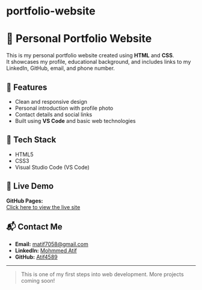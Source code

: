 # portfolio-website
# 💼 Personal Portfolio Website

This is my personal portfolio website created using **HTML** and **CSS**.  
It showcases my profile, educational background, and includes links to my LinkedIn, GitHub, email, and phone number.

## 📌 Features

- Clean and responsive design  
- Personal introduction with profile photo  
- Contact details and social links  
- Built using **VS Code** and basic web technologies

## 🔧 Tech Stack

- HTML5  
- CSS3  
- Visual Studio Code (VS Code)

## 🔗 Live Demo

**GitHub Pages:**  
[Click here to view the live site](https://portfolio-website-eight-xi-63.vercel.app/)

## 📬 Contact Me

- **Email:** matif7058@gmail.com  
- **LinkedIn:** [Mohmmed Atif](https://www.linkedin.com/in/mohmmed-atif-52539032)  
- **GitHub:** [Atif4589](https://github.com/Atif4589)

---

> This is one of my first steps into web development. More projects coming soon!
